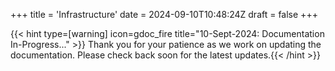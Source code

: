 +++
title = 'Infrastructure'
date = 2024-09-10T10:48:24Z
draft = false
+++

{{< hint type=[warning] icon=gdoc_fire title="10-Sept-2024: Documentation In-Progress..." >}}
Thank you for your patience as we work on updating the documentation. Please check back soon for the latest updates.{{< /hint >}}